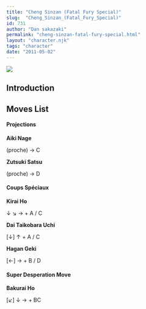 ```yaml
---
title: "Cheng Sinzan (Fatal Fury Special)"
slug:  "Cheng_Sinzan_(Fatal_Fury_Special)"
id: 731
author: "Dan sakazaki"
permalink: "cheng-sinzan-fatal-fury-special.html"
layout: "character.njk"
tags: "character"
date: "2011-05-02"
---
```


![](/images/Ffspcheng.PNG)  

## Introduction

## Moves List

#### Projections

**Aiki Nage**

(proche) → C

**Zutsuki Satsu**

(proche) → D

#### Coups Spéciaux

**Kirai Ho**

↓ ↘ → + A / C

**Dai Taikobara Uchi**

\[↓\] ↑ + A / C

**Hagan Geki**

\[←\] → + B / D

#### Super Desperation Move

**Bakurai Ho**

\[↙\] ↓ → + BC
